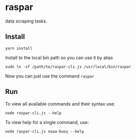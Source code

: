 # raspar  

data scraping tasks.  

## Install  

`yarn install`

Install to the local bin path so you can use it by alias

`sudo ln -sf /path/to/raspar-cli.js /usr/local/bin/raspar`  

Now you can just use the command `raspar`  

## Run  

To view all available commands and their syntax use:  

`node raspar-cli.js --help`  

To view help for a single command, use:  

`node raspar-cli.js noaa-buoy --help` 